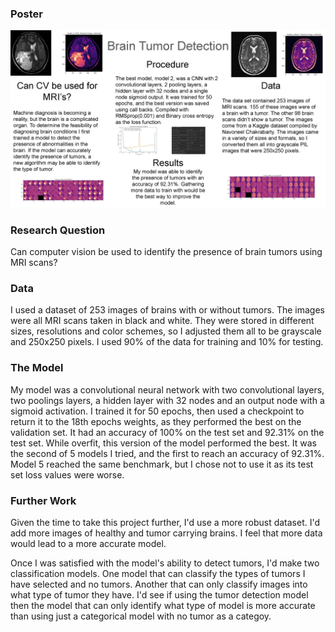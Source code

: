 ### Poster
![Slide](Slide-page-001.jpg)

### Research Question

Can computer vision be used to identify the presence of brain tumors using MRI scans?

### Data

I used a dataset of 253 images of brains with or without tumors. The images were all MRI scans taken in black and white.
They were stored in different sizes, resolutions and color schemes, so I adjusted them all to be grayscale and 250x250 
pixels. I used 90% of the data for training and 10% for testing.

### The Model

My model was a convolutional neural network with two convolutional layers, two poolings layers, a hidden layer with 32 
nodes and an output node with a sigmoid activation. I trained it for 50 epochs, then used a checkpoint to return it to
the 18th epochs weights, as they performed the best on the validation set. It had an accuracy of 100% on the test set and
92.31% on the test set. While overfit, this version of the model performed the best. It was the second of 5 models I tried,
and the first to reach an accuracy of 92.31%. Model 5 reached the same benchmark, but I chose not to use it as its 
test set loss values were worse.

### Further Work
Given the time to take this project further, I'd use a more robust dataset. 
I'd add more images of healthy and tumor carrying brains. I feel that more data would lead to a more accurate model.

Once I was satisfied with the model's ability to detect tumors, I'd make two classification models. One model that can 
classify the types of tumors I have selected and no tumors. Another that can only classify images into what type of tumor 
they have. I'd see if using the tumor detection model then the model that can only identify what type of model is more 
accurate than using just a categorical model with no tumor as a categoy.


